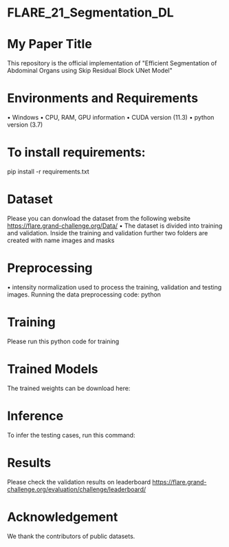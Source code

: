 # FLARE_21_Segmentation_DL

# My Paper Title
This repository is the official implementation of "Efficient Segmentation of Abdominal Organs using Skip 
Residual Block UNet Model"
# Environments and Requirements
•	Windows
•	CPU, RAM, GPU information
•	CUDA version (11.3)
•	python version (3.7)
# To install requirements:
pip install -r requirements.txt
# Dataset
Please you can donwload the dataset from the following website
https://flare.grand-challenge.org/Data/
•	The dataset is divided into training and validation. Inside the training and validation further two folders are
created with name images and masks
# Preprocessing
•	intensity normalization used to process the training, validation and testing images.
Running the data preprocessing code:
python 
# Training
Please run this python code for training
# Trained Models
The trained weights can be download here:

# Inference
To infer the testing cases, run this command:
# Results
Please check the validation results on leaderboard
https://flare.grand-challenge.org/evaluation/challenge/leaderboard/
# Acknowledgement
We thank the contributors of public datasets.
